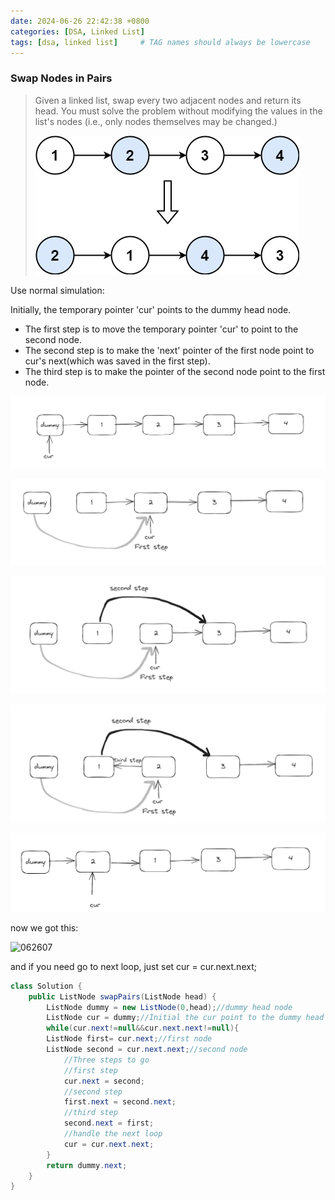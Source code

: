 ```yaml
---
date: 2024-06-26 22:42:38 +0800
categories: [DSA, Linked List]
tags: [dsa, linked list]     # TAG names should always be lowercase
---
```


### Swap Nodes in Pairs

> Given a linked list, swap every two adjacent nodes and return its head. You must solve the problem without modifying the values in the list's nodes (i.e., only nodes themselves may be changed.)
>
> ![062601](https://raw.githubusercontent.com/Flowers2Algernon/flowers2algernon.github.io/main/assets/images/062601.jpg)

Use normal simulation:

Initially, the temporary pointer 'cur' points  to the dummy head node. 

- The first step is to move the temporary pointer 'cur' to point to the second node.
- The second step is to make the 'next' pointer of the first node point to cur's next(which was saved in the first step).
- The third step is to make the pointer of the second node point to the first node.

![062602](https://raw.githubusercontent.com/Flowers2Algernon/flowers2algernon.github.io/main/assets/images/062602.png)

![062603](https://raw.githubusercontent.com/Flowers2Algernon/flowers2algernon.github.io/main/assets/images/062603.png)

![062604](https://raw.githubusercontent.com/Flowers2Algernon/flowers2algernon.github.io/main/assets/images/062604.png)

![062605](https://raw.githubusercontent.com/Flowers2Algernon/flowers2algernon.github.io/main/assets/images/062605.png)

![062606](https://raw.githubusercontent.com/Flowers2Algernon/flowers2algernon.github.io/main/assets/images/062606.png)

now we got this:

![062607](https://raw.githubusercontent.com/Flowers2Algernon/flowers2algernon.github.io/main/assets/images/062607.png)

and if you need go to next loop, just set cur = cur.next.next;

```java
class Solution {
    public ListNode swapPairs(ListNode head) {
        ListNode dummy = new ListNode(0,head);//dummy head node
        ListNode cur = dummy;//Initial the cur point to the dummy head node
        while(cur.next!=null&&cur.next.next!=null){
        ListNode first= cur.next;//first node
        ListNode second = cur.next.next;//second node
            //Three steps to go
            //first step
            cur.next = second;
            //second step
            first.next = second.next;
            //third step
            second.next = first;
            //handle the next loop
            cur = cur.next.next;
        }
        return dummy.next;
    }
}
```

